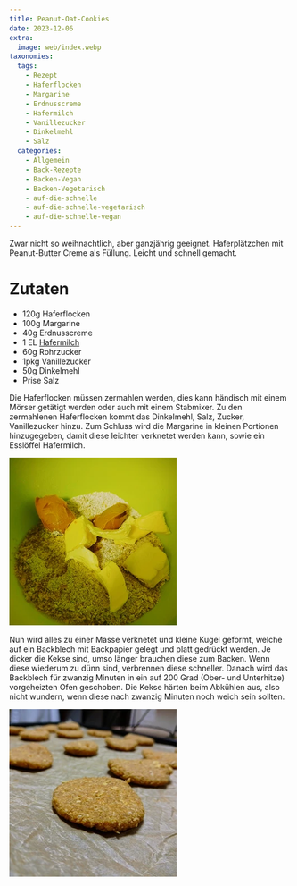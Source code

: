 ```yaml
---
title: Peanut-Oat-Cookies
date: 2023-12-06
extra:
  image: web/index.webp
taxonomies:
  tags:
    - Rezept
    - Haferflocken
    - Margarine
    - Erdnusscreme
    - Hafermilch
    - Vanillezucker
    - Dinkelmehl
    - Salz
  categories:
    - Allgemein
    - Back-Rezepte
    - Backen-Vegan
    - Backen-Vegetarisch
    - auf-die-schnelle
    - auf-die-schnelle-vegetarisch
    - auf-die-schnelle-vegan
---
```

Zwar nicht so weihnachtlich, aber ganzjährig geeignet. Haferplätzchen mit Peanut-Butter Creme als Füllung. Leicht und schnell gemacht. 

<!-- more -->
# Zutaten
* 120g Haferflocken
* 100g Margarine
* 40g Erdnusscreme
* 1 EL [Hafermilch](/articles/hafermilch-2022-01-29/)
* 60g Rohrzucker
* 1pkg Vanillezucker
* 50g Dinkelmehl
* Prise Salz

Die Haferflocken müssen zermahlen werden, dies kann händisch mit einem Mörser getätigt werden oder auch mit einem Stabmixer. Zu den zermahlenen Haferflocken kommt das Dinkelmehl, Salz, Zucker, Vanillezucker hinzu. 
Zum Schluss wird die Margarine in kleinen Portionen hinzugegeben, damit diese leichter verknetet werden kann, sowie ein Esslöffel Hafermilch.

[![Foto einer grünen Schüssel mit den Zutaten, welche noch nicht verknetet wurden](web/IMG_20231205_184657~2-thumb.webp)](web/IMG_20231205_184657~2.webp)

Nun wird alles zu einer Masse verknetet und kleine Kugel geformt, welche auf ein Backblech mit Backpapier gelegt und platt gedrückt werden. Je dicker die Kekse sind, umso länger brauchen diese zum Backen. Wenn diese wiederum zu dünn sind, verbrennen diese schneller.
Danach wird das Backblech für zwanzig Minuten in ein auf 200 Grad (Ober- und Unterhitze) vorgeheizten Ofen geschoben. Die Kekse härten beim Abkühlen aus, also nicht wundern, wenn diese nach zwanzig Minuten noch weich sein sollten.

[![Foto von Haferplätzchen auf Backpapier und Backblech](web/IMG_20231205_190011~2-thumb.webp)](web/IMG_20231205_190011~2.webp)
